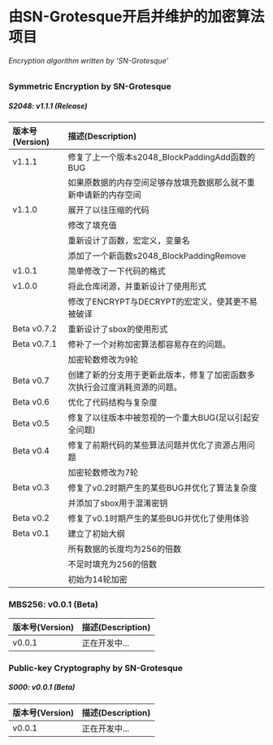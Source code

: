 # 由SN-Grotesque开启并维护的加密算法项目
###### Encryption algorithm written by 'SN-Grotesque'

### Symmetric Encryption by SN-Grotesque
##### S2048: v1.1.1 (Release)

| 版本号(Version) | 描述(Description)                                                          |
| :---            | :---                                                                       |
| v1.1.1          | 修复了上一个版本s2048_BlockPaddingAdd函数的BUG                             |
|                 | 如果原数据的内存空间足够存放填充数据那么就不重新申请新的内存空间           |
| v1.1.0          | 展开了以往压缩的代码                                                       |
|                 | 修改了填充值                                                               |
|                 | 重新设计了函数，宏定义，变量名                                             |
|                 | 添加了一个新函数s2048_BlockPaddingRemove                                   |
| v1.0.1          | 简单修改了一下代码的格式                                                   |
| v1.0.0          | 将此仓库闭源，并重新设计了使用形式                                         |
|                 | 修改了ENCRYPT与DECRYPT的宏定义，使其更不易被破译                           |
| Beta v0.7.2     | 重新设计了sbox的使用形式                                                   |
| Beta v0.7.1     | 修补了一个对称加密算法都容易存在的问题。                                   |
|                 | 加密轮数修改为9轮                                                          |
| Beta v0.7       | 创建了新的分支用于更新此版本，修复了加密函数多次执行会过度消耗资源的问题。 |
| Beta v0.6       | 优化了代码结构与复杂度                                                     |
| Beta v0.5       | 修复了以往版本中被忽视的一个重大BUG(足以引起安全问题)                      |
| Beta v0.4       | 修复了前期代码的某些算法问题并优化了资源占用问题                           |
|                 | 加密轮数修改为7轮                                                          |
| Beta v0.3       | 修复了v0.2时期产生的某些BUG并优化了算法复杂度                              |
|                 | 并添加了sbox用于混淆密钥                                                   |
| Beta v0.2       | 修复了v0.1时期产生的某些BUG并优化了使用体验                                |
| Beta v0.1       | 建立了初始大纲                                                             |
|                 | 所有数据的长度均为256的倍数                                                |
|                 | 不足时填充为256的倍数                                                      |
|                 | 初始为14轮加密                                                             |

### MBS256: v0.0.1 (Beta)

| 版本号(Version) | 描述(Description)                                                          |
| :---            | :---                                                                       |
| v0.0.1          | 正在开发中...                                                              |

### Public-key Cryptography by SN-Grotesque
##### S000: v0.0.1 (Beta)

| 版本号(Version) | 描述(Description)                                                          |
| :---            | :---                                                                       |
| v0.0.1          | 正在开发中...                                                              |
